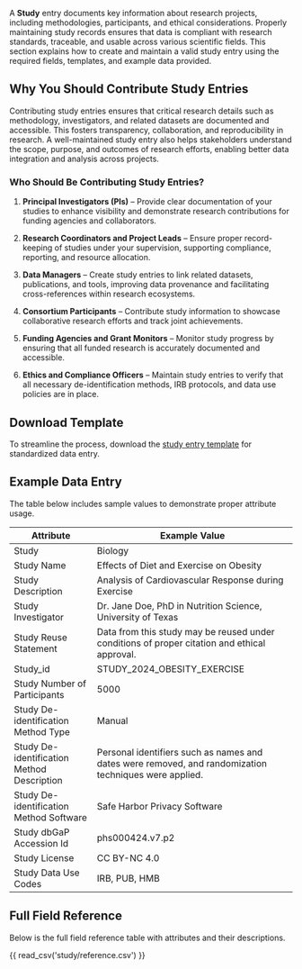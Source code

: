 A **Study** entry documents key information about research projects, including methodologies, participants, and ethical considerations. Properly maintaining study records ensures that data is compliant with research standards, traceable, and usable across various scientific fields. This section explains how to create and maintain a valid study entry using the required fields, templates, and example data provided.


## Why You Should Contribute Study Entries

Contributing study entries ensures that critical research details such as methodology, investigators, and related datasets are documented and accessible. This fosters transparency, collaboration, and reproducibility in research. A well-maintained study entry also helps stakeholders understand the scope, purpose, and outcomes of research efforts, enabling better data integration and analysis across projects.


### Who Should Be Contributing Study Entries?

1. **Principal Investigators (PIs)** – Provide clear documentation of your studies to enhance visibility and demonstrate research contributions for funding agencies and collaborators.

2. **Research Coordinators and Project Leads** – Ensure proper record-keeping of studies under your supervision, supporting compliance, reporting, and resource allocation.

3. **Data Managers** – Create study entries to link related datasets, publications, and tools, improving data provenance and facilitating cross-references within research ecosystems.

4. **Consortium Participants** – Contribute study information to showcase collaborative research efforts and track joint achievements.

5. **Funding Agencies and Grant Monitors** – Monitor study progress by ensuring that all funded research is accurately documented and accessible.

6. **Ethics and Compliance Officers** – Maintain study entries to verify that all necessary de-identification methods, IRB protocols, and data use policies are in place.


## Download Template

To streamline the process, download the [study entry template](https://github.com/mc2-center/data-models/raw/main/templates/Study.csv) for standardized data entry.


## Example Data Entry

The table below includes sample values to demonstrate proper attribute usage.

| **Attribute**                       | **Example Value**                                                                                                    |
|--------------------------------------|-----------------------------------------------------------------------------------------------------------------------|
| Study                                | Biology                                                                                                               |
| Study Name                           | Effects of Diet and Exercise on Obesity                                                                               |
| Study Description                    | Analysis of Cardiovascular Response during Exercise                                                                   |
| Study Investigator                   | Dr. Jane Doe, PhD in Nutrition Science, University of Texas                                                           |
| Study Reuse Statement                | Data from this study may be reused under conditions of proper citation and ethical approval.                           |
| Study_id                             | STUDY_2024_OBESITY_EXERCISE                                                                                           |
| Study Number of Participants         | 5000                                                                                                                  |
| Study De-identification Method Type  | Manual                                                                                                                |
| Study De-identification Method Description | Personal identifiers such as names and dates were removed, and randomization techniques were applied.               |
| Study De-identification Method Software | Safe Harbor Privacy Software                                                                                          |
| Study dbGaP Accession Id             | phs000424.v7.p2                                                                                                       |
| Study License                        | CC BY-NC 4.0                                                                                                          |
| Study Data Use Codes                 | IRB, PUB, HMB                                                                                                         |


## Full Field Reference

Below is the full field reference table with attributes and their descriptions.

{{ read_csv('study/reference.csv') }}